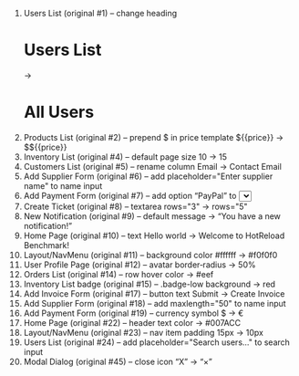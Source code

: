 1.  Users List (original #1) – change heading <h1>Users List</h1> → <h1>All Users</h1>
2.  Products List (original #2) – prepend $ in price template ${{price}} → $${{price}}
3.  Inventory List (original #4) – default page size 10 → 15
4.  Customers List (original #5) – rename column Email → Contact Email
5.  Add Supplier Form (original #6) – add placeholder="Enter supplier name" to name input
6.  Add Payment Form (original #7) – add option “PayPal” to <select> (replace <!--PAYMENT_OPTIONS-->)
7.  Create Ticket (original #8) – textarea rows="3" → rows="5"
8.  New Notification (original #9) – default message → “You have a new notification!”
9.  Home Page (original #10) – text Hello world → Welcome to HotReload Benchmark!
10. Layout/NavMenu (original #11) – background color #ffffff → #f0f0f0
11. User Profile Page (original #12) – avatar border‑radius → 50%
12. Orders List (original #14) – row hover color → #eef
13. Inventory List badge (original #15) – .badge-low background → red
14. Add Invoice Form (original #17) – button text Submit → Create Invoice
15. Add Supplier Form (original #18) – add maxlength="50" to name input
16. Add Payment Form (original #19) – currency symbol $ → €
17. Home Page (original #22) – header text color → #007ACC
18. Layout/NavMenu (original #23) – nav item padding 15px → 10px
19. Users List (original #24) – add placeholder="Search users..." to search input
20. Modal Dialog (original #45) – close icon “X” → “×”
